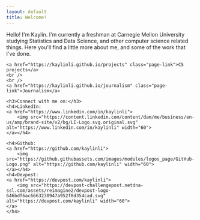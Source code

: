```yaml
---
layout: default
title: Welcome!
---
```

<meta charset="UTF-8">
<head>
    <!-- <link rel="stylesheet" type="text/css" href="page.css"> -->
    <style>
        .page-link{
            background-color: white;
            outline: black;
            font-size: 24em;
            padding: 5em;
            margins: 5em;
            display: inline-block;
            margin-bottom: 1rem;
            color: rgba(21, 120, 120, 0.7);
            border-color: rgba(21, 120, 120, 0.7);
            border-style: solid;
            border-width: 1px;
            border-radius: 0.3rem;
            transition: color 0.2s, background-color 0.2s, border-color 0.2s;
        }
    </style>
</head>
<body>
    <p>Hello! I'm Kaylin. I'm currently a freshman at Carnegie Mellon University studying Statistics and Data Science, and other computer science related things. Here you'll find a little more about me, and some of the work that I've done.</p>

    <a href="https://kaylinli.github.io/projects" class="page-link">CS projects</a>
    <br />
    <br />
    <a href="https://kaylinli.github.io/journalism" class="page-link">Journalism</a>

    <h3>Connect with me on:</h3>
    <h4>LinkedIn: 
    <a href="https://www.linkedin.com/in/kaylinli">
        <img src="https://content.linkedin.com/content/dam/me/business/en-us/amp/brand-site/v2/bg/LI-Logo.svg.original.svg" alt="https://www.linkedin.com/in/kaylinli" width="60">
    </a></h4>

    <h4>Github: 
    <a href="https://github.com/kaylinli"> 
        <img src="https://github.githubassets.com/images/modules/logos_page/GitHub-Logo.png" alt="https://github.com/kaylinli" width="60">
    </a></h4>
    <h4>Devpost: 
    <a href="https://devpost.com/kaylinli"> 
        <img src="https://devpost-challengepost.netdna-ssl.com/assets/reimagine2/devpost-logo-646bdf6ac6663230947a952f8d354cad.svg" alt="https://devpost.com/kaylinli" width="60">
    </a>
    </h4>
</body>